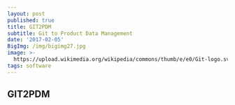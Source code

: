 ```yaml
---
layout: post
published: true
title: GIT2PDM
subtitle: Git to Product Data Management
date: '2017-02-05'
BigImg: /img/bigimg27.jpg
image: >-
  https://upload.wikimedia.org/wikipedia/commons/thumb/e/e0/Git-logo.svg/150px-Git-logo.svg.png
tags: software
---
```

## GIT2PDM

<script src="https://gist.github.com/dymaxionkim/b59d27cedfdd95890b3d0d9679099d2e.js"></script>
